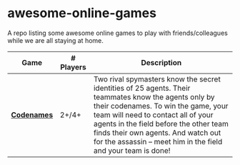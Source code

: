 # awesome-online-games
A repo listing some awesome online games to play with friends/colleagues while we are all staying at home.



| Game | # Players | Description |
|--|--|--|
|[**Codenames**](https://codenames.game/) | 2+/4+ | Two rival spymasters know the secret identities of 25 agents. Their teammates know the agents only by their codenames. To win the game, your team will need to contact all of your agents in the field before the other team finds their own agents. And watch out for the assassin – meet him in the field and your team is done! |

